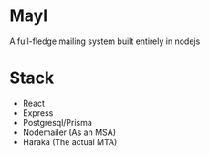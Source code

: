 # Mayl
A full-fledge mailing system built entirely in nodejs

# Stack
- React
- Express
- Postgresql/Prisma
- Nodemailer (As an MSA)
- Haraka (The actual MTA)
